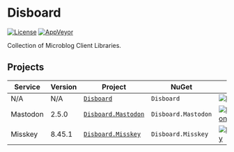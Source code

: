 # Disboard

[![License](https://img.shields.io/github/license/mika-f/Disboard.svg?style=flat-square)](LICENSE)
[![AppVeyor](https://img.shields.io/appveyor/ci/mika-f/disboard.svg?style=flat-square)](https://ci.appveyor.com/project/mika-f/disboard)


Collection of Microblog Client Libraries.


## Projects

| Service  | Version | Project                                         | NuGet               | Nuget Version                                                                                                                                |
| -------- | ------- | ----------------------------------------------- | ------------------- | -------------------------------------------------------------------------------------------------------------------------------------------- |
| N/A      | N/A     | [`Disboard`](Source/Disboard)                   | `Disboard`          | [![Disboard](https://img.shields.io/nuget/v/Disboard.svg?style=flat-square)](https://nuget.org/packages/Disboard)                            |
| Mastodon | 2.5.0   | [`Disboard.Mastodon`](Source/Disboard.Mastodon) | `Disboard.Mastodon` | [![Disboard.Mastodon](https://img.shields.io/nuget/v/Disboard.Mastodon.svg?style=flat-square)](https://nuget.org/packages/Disboard.Mastodon) |
| Misskey  | 8.45.1  | [`Disboard.Misskey`](Source/Disboard.Misskey)   | `Disboard.Misskey`  | [![Disboard.Misskey](https://img.shields.io/nuget/v/Disboard.Misskey.svg?style=flat-square)](https://nuget.org/packages/Disboard.Misskey)    |


